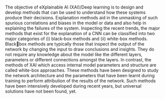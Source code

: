 The objective of eXplainable AI (XAI)/Deep learning is to design and develop methods
that can be used to understand how these systems produce their decisions. Explanation
methods aid in the unmasking of such spurious correlations and biases in the model
or data and also help in explaining the failures of the system. Inspecting the recent
trends, the major methods that exist for the explanation of a CNN can be classified
into two major categories of (i) black-box methods and (ii) white-box methods. Blackbox methods are typically those that inspect the output of the network by changing
the input to draw conclusions and insights. They do not require any knowledge about
the model like the different layers, parameters or different connections amongst the
layers. In contrast, the methods of XAI which access internal model parameters and
structure are called white-box approaches. These methods have been designed to study
the network architecture and the parameters that have been learnt during training to
perform attribution of the results of the network. Such methods have been intensively
developed during recent years, but universal solutions have not been found, yet.
